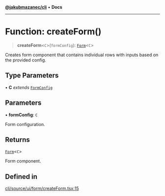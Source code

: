 [**@jakubmazanec/cli**](../README.md) • **Docs**

---

# Function: createForm()

> **createForm**\<`C`\>(`formConfig`): [`Form`](../type-aliases/Form.md)\<`C`\>

Creates form component that contains individual rows with inputs based on the provided config.

## Type Parameters

• **C** _extends_ [`FormConfig`](../type-aliases/FormConfig.md)

## Parameters

• **formConfig**: `C`

Form configuration.

## Returns

[`Form`](../type-aliases/Form.md)\<`C`\>

Form component.

## Defined in

[cli/source/ui/form/createForm.tsx:15](https://github.com/jakubmazanec/tools/blob/2afd81e4680434017b6f838733fd5ccd928cec42/packages/cli/source/ui/form/createForm.tsx#L15)
